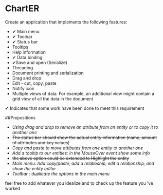 # ChartER
Create an application that implements the following features:
 * ✔ Main menu
 * ✔ Toolbar
 * ✔ Status bar
 * Tooltips
 * Help information
 * ✔ Data binding
 * ✔Save and open (Serialize)
 * Threading
 * Document printing and serialization
 * Drag and drop
 * Edit - cut, copy, paste
 * Notify icon
 * Multiple views of data. For example, an additional view might contain a grid view of all the data in the document
 
 ✔ Indicates that some work have been done to meet this requirement
 
 ##Propositions
 * _Using drag and drop to remove an atribute from an entity or to copy it to another one_
 * ~~The status bar should show the actual entity information (name, amount of attributes and key values)~~
 * _Copy and paste to move attibutes from one entity to another one_
 * _Add a tooltip to our entities: in the MouseOver event show some info_
 * ~~the above option could be extended to Highlight the entity~~
 * _Main menu: Add copy/paste; add a relatioship; edit a relationship; and show the entity editor_
 * _Toolbar : duplicate the options in the main menu_
 
 feel free to add whatever you idealize and to check up the feature you 've worked
